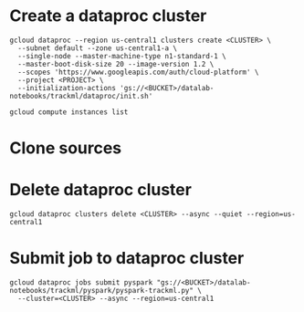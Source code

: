 # Create a dataproc cluster
~~~~
gcloud dataproc --region us-central1 clusters create <CLUSTER> \
  --subnet default --zone us-central1-a \
  --single-node --master-machine-type n1-standard-1 \
  --master-boot-disk-size 20 --image-version 1.2 \
  --scopes 'https://www.googleapis.com/auth/cloud-platform' \
  --project <PROJECT> \
  --initialization-actions 'gs://<BUCKET>/datalab-notebooks/trackml/dataproc/init.sh'
  
gcloud compute instances list
~~~~

# Clone sources

# Delete dataproc cluster
~~~~
gcloud dataproc clusters delete <CLUSTER> --async --quiet --region=us-central1
~~~~

# Submit job to dataproc cluster
~~~~
gcloud dataproc jobs submit pyspark "gs://<BUCKET>/datalab-notebooks/trackml/pyspark/pyspark-trackml.py" \
  --cluster=<CLUSTER> --async --region=us-central1
~~~~
